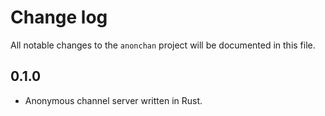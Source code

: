 # Change log

All notable changes to the `anonchan` project will be documented in this file.

## 0.1.0

- Anonymous channel server written in Rust.